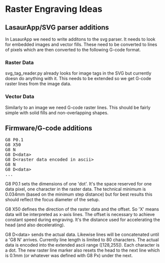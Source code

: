 Raster Engraving Ideas
======================

LasaurApp/SVG parser additions
------------------------------

In LasaurApp we need to write additons to the svg parser. It needs to look for embedded images and vector fills. These need to be converted to lines of pixels which are then converted to the following G-code format.

### Raster Data

svg_tag_reader.py already looks for image tags in the SVG but currently doesn do anything with it. This needs to be extended so we get G-code raster lines from the image data.

### Vector Data

Similarly to an image we need G-code raster lines. This should be fairly simple with solid fills and non-overlapping shapes.


Firmware/G-code additions
-------------------------

<pre>
G8 P0.1
G8 X50
G8 N
G8 D&lt;data&gt;
G8 D&lt;raster data encoded in ascii&gt;
G8 N
G8 D&lt;data&gt;
...
</pre>

G8 P0.1 sets the dimensions of one 'dot'. It's the space reserved for
one data pixel, one character in the raster data. The technical minimum
is 0.034mm (based on the minimum step distance) but for best results
this should reflect the focus diameter of the setup.

G8 X50 defines the direction of the raster data and the offset. So 'X'
means data will be interpreted as x-axis lines. The offset is necessary
to achieve constant speed during engraving. It's the distance used for
accelerating the head (and also decelerating).

G8 D&lt;data&gt; sends the actual data. Likewise lines will be concatenated
until a 'G8 N' arrives. Currently line length is limited to 80
characters. The actual data is encoded into the extended ascii range
([128,255]). Each character is a dot. The new raster line marker also
resets the head to the next line which is 0.1mm (or whatever was defined
with G8 Px) under the next.
